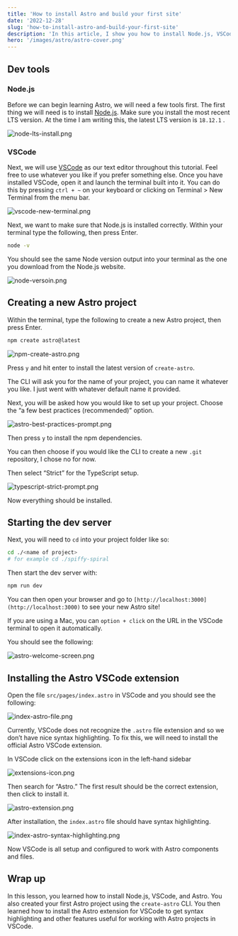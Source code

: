 ```yaml
---
title: 'How to install Astro and build your first site'
date: '2022-12-28'
slug: 'how-to-install-astro-and-build-your-first-site'
description: 'In this article, I show you how to install Node.js, VSCode, & Astro and build your first site.'
hero: '/images/astro/astro-cover.png'
---
```


## Dev tools

### Node.js

Before we can begin learning Astro, we will need a few tools first. The first thing we will need is to install [Node.js](https://nodejs.org/en/). Make sure you install the most recent LTS version. At the time I am writing this, the latest LTS version is `18.12.1` .

![node-lts-install.png](/images/astro/how-to-install-astro-and-build-your-first-site/node-lts-install.webp)

### VSCode

Next, we will use [VSCode](https://code.visualstudio.com/) as our text editor throughout this tutorial. Feel free to use whatever you like if you prefer something else. Once you have installed VSCode, open it and launch the terminal built into it. You can do this by pressing `ctrl + ~` on your keyboard or clicking on Terminal > New Terminal from the menu bar.

![vscode-new-terminal.png](/images/astro/how-to-install-astro-and-build-your-first-site/vscode-new-terminal.webp)

Next, we want to make sure that Node.js is installed correctly. Within your terminal type the following, then press Enter.

```bash
node -v
```

You should see the same Node version output into your terminal as the one you download from the Node.js website.

![node-versoin.png](/images/astro/how-to-install-astro-and-build-your-first-site/node-versoin.webp)

## Creating a new Astro project

Within the terminal, type the following to create a new Astro project, then press Enter.

```bash
npm create astro@latest
```

![npm-create-astro.png](/images/astro/how-to-install-astro-and-build-your-first-site/npm-create-astro.webp)

Press `y` and hit enter to install the latest version of `create-astro`.

The CLI will ask you for the name of your project, you can name it whatever you like. I just went with whatever default name it provided.

Next, you will be asked how you would like to set up your project. Choose the “a few best practices (recommended)” option.

![astro-best-practices-prompt.png](/images/astro/how-to-install-astro-and-build-your-first-site/astro-best-practices-prompt.webp)

Then press `y` to install the npm dependencies.

You can then choose if you would like the CLI to create a new `.git` repository, I chose no for now.

Then select “Strict” for the TypeScript setup.

![typescript-strict-prompt.png](/images/astro/how-to-install-astro-and-build-your-first-site/typescript-strict-prompt.webp)

Now everything should be installed.

## Starting the dev server

Next, you will need to `cd` into your project folder like so:

```bash
cd ./<name of project>
# for example cd ./spiffy-spiral
```

Then start the dev server with:

```bash
npm run dev
```

You can then open your browser and go to `[http://localhost:3000](http://localhost:3000)` to see your new Astro site!

If you are using a Mac, you can `option + click` on the URL in the VSCode terminal to open it automatically.

You should see the following:

![astro-welcome-screen.png](/images/astro/how-to-install-astro-and-build-your-first-site/astro-welcome-screen.webp)

## Installing the Astro VSCode extension

Open the file `src/pages/index.astro` in VSCode and you should see the following:

![index-astro-file.png](/images/astro/how-to-install-astro-and-build-your-first-site/index-astro-file.webp)

Currently, VSCode does not recognize the `.astro` file extension and so we don’t have nice syntax highlighting. To fix this, we will need to install the official Astro VSCode extension.

In VSCode click on the extensions icon in the left-hand sidebar

![extensions-icon.png](/images/astro/how-to-install-astro-and-build-your-first-site/extensions-icon.webp)

Then search for “Astro.” The first result should be the correct extension, then click to install it.

![astro-extension.png](/images/astro/how-to-install-astro-and-build-your-first-site/astro-extension.webp)

After installation, the `index.astro` file should have syntax highlighting.

![index-astro-syntax-highlighting.png](/images/astro/how-to-install-astro-and-build-your-first-site/index-astro-syntax-highlighting.webp)

Now VSCode is all setup and configured to work with Astro components and files.

## Wrap up

In this lesson, you learned how to install Node.js, VSCode, and Astro. You also created your first Astro project using the `create-astro` CLI. You then learned how to install the Astro extension for VSCode to get syntax highlighting and other features useful for working with Astro projects in VSCode.
